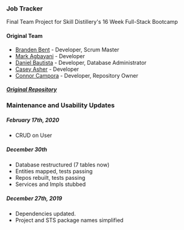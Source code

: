 ### Job Tracker
Final Team Project for Skill Distillery's 16 Week Full-Stack Bootcamp

#### Original Team
* [Branden Bent](https://github.com/BrandenBent) - Developer, Scrum Master
* [Mark Agbayani](https://github.com/mk2modx) - Developer
* [Daniel Bautista](https://github.com/guam68) - Developer, Database Administrator
* [Casey Asher](https://github.com/blueohsix) - Developer
* [Connor Campora](https://github.com/J0HNC0NN0R) - Developer, Repository Owner

##### [Original Repository](https://github.com/J0HNC0NN0R/SDJobTrackingApp)


### Maintenance and Usability Updates
##### February 17th, 2020
  - CRUD on User

##### December 30th
  - Database restructured (7 tables now)
  - Entities mapped, tests passing
  - Repos rebuilt, tests passing
  - Services and Impls stubbed

##### December 27th, 2019
  - Dependencies updated.
  - Project and STS package names simplified
